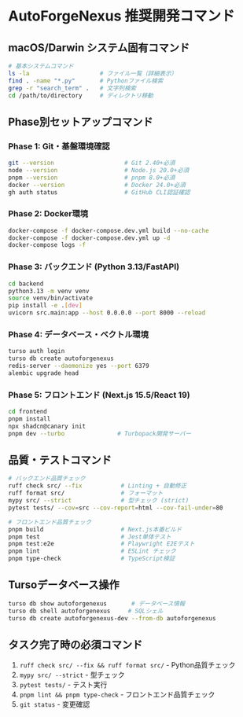 # AutoForgeNexus 推奨開発コマンド

## macOS/Darwin システム固有コマンド

```bash
# 基本システムコマンド
ls -la                    # ファイル一覧（詳細表示）
find . -name "*.py"       # Pythonファイル検索
grep -r "search_term" .   # 文字列検索
cd /path/to/directory     # ディレクトリ移動
```

## Phase別セットアップコマンド

### Phase 1: Git・基盤環境確認

```bash
git --version                    # Git 2.40+必須
node --version                   # Node.js 20.0+必須
pnpm --version                   # pnpm 8.0+必須
docker --version                 # Docker 24.0+必須
gh auth status                   # GitHub CLI認証確認
```

### Phase 2: Docker環境

```bash
docker-compose -f docker-compose.dev.yml build --no-cache
docker-compose -f docker-compose.dev.yml up -d
docker-compose logs -f
```

### Phase 3: バックエンド (Python 3.13/FastAPI)

```bash
cd backend
python3.13 -m venv venv
source venv/bin/activate
pip install -e .[dev]
uvicorn src.main:app --host 0.0.0.0 --port 8000 --reload
```

### Phase 4: データベース・ベクトル環境

```bash
turso auth login
turso db create autoforgenexus
redis-server --daemonize yes --port 6379
alembic upgrade head
```

### Phase 5: フロントエンド (Next.js 15.5/React 19)

```bash
cd frontend
pnpm install
npx shadcn@canary init
pnpm dev --turbo               # Turbopack開発サーバー
```

## 品質・テストコマンド

```bash
# バックエンド品質チェック
ruff check src/ --fix           # Linting + 自動修正
ruff format src/                # フォーマット
mypy src/ --strict              # 型チェック (strict)
pytest tests/ --cov=src --cov-report=html --cov-fail-under=80

# フロントエンド品質チェック
pnpm build                      # Next.js本番ビルド
pnpm test                       # Jest単体テスト
pnpm test:e2e                   # Playwright E2Eテスト
pnpm lint                       # ESLint チェック
pnpm type-check                 # TypeScript検証
```

## Tursoデータベース操作

```bash
turso db show autoforgenexus       # データベース情報
turso db shell autoforgenexus     # SQLシェル
turso db create autoforgenexus-dev --from-db autoforgenexus
```

## タスク完了時の必須コマンド

1. `ruff check src/ --fix && ruff format src/` - Python品質チェック
2. `mypy src/ --strict` - 型チェック
3. `pytest tests/` - テスト実行
4. `pnpm lint && pnpm type-check` - フロントエンド品質チェック
5. `git status` - 変更確認
